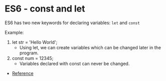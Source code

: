 # ES6 - const and let



ES6 has two new keywords for declaring variables: `let` and `const`

Example:    

1. let str = 'Hello World';
   * Using let, we can create variables which can be changed later in the program. 
2. const num = 12345;
   * Variables declared with const can never be changed. 

* [Reference](https://www.udemy.com/es6-bootcamp-next-generation-javascript/?ranMID=39197&ranEAID=Fh5UMknfYAU&ranSiteID=Fh5UMknfYAU-WILZlFH2IwWhRIe45YAF1Q&LSNPUBID=Fh5UMknfYAU%20%20)

